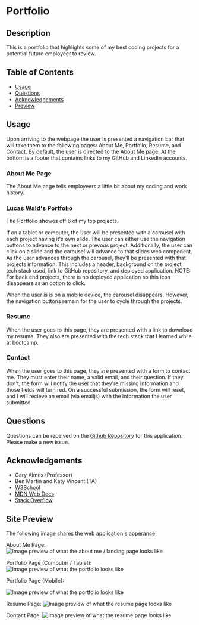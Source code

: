 # Portfolio

## Description
This is a portfolio that highlights some of my best coding projects for a potential future employeer to review.

## Table of Contents
- [Usage](#usage)
- [Questions](#questions)
- [Acknowledgements](#acknowledgements)
- [Preview](#preview)


## Usage
Upon arriving to the webpage the user is presented a navigation bar that will take them to the following pages: About Me, Portfolio, Resume, and Contact. By default, the user is directed to the About Me page. At the bottom is a footer that contains links to my GitHub and LinkedIn accounts.

### About Me Page
The About Me page tells employeers a little bit about my coding and work history.

### Lucas Wald's Portfolio
The Portfolio showes off 6 of my top projects. 

If on a tablet or computer, the user will be presented with a carousel with each project having it's own slide. The user can either use the navigation buttons to advance to the next or prevous project. Additionally, the user can click on a slide and the carousel will advance to that slides web component. As the user advances through the carousel, they'll be presented with that projects information. This includes a header, background on the project, tech stack used, link to GitHub repository, and deployed application. NOTE: For back end projects, there is no deployed application so this icon disappears as an option to click.

When the user is is on a mobile device, the carousel disappears. However, the navigation buttons remain for the user to cycle through the projects.

### Resume
When the user goes to this page, they are presented with a link to download my resume. They also are presented with the tech stack that I learned while at bootcamp.

### Contact
When the user goes to this page, they are presented with a form to contact me. They must enter their name, a valid email, and their question. If they don't, the form will notify the user that they're missing information and those fields will turn red. On a successful submission, the form will reset, and I will recieve an email (via emailjs) with the information the user submitted.


## Questions
Questions can be received on the [Github Repository](https://github.com/Wald14/lucas_wald_portfolio) for this application. Please make a new issue.


## Acknowledgements
- Gary Almes (Professor)
- Ben Martin and Katy Vincent (TA)
- [W3School](https://www.w3schools.com/)
- [MDN Web Docs](https://developer.mozilla.org/)
- [Stack Overflow](https://stackoverflow.com)


## Site Preview
The following image shares the web application's apperance:
<br>

About Me Page:
![Image preview of what the about me / landing page looks like](public/assets/images/about_me_page.jpeg)

Portfolio Page (Computer / Tablet):
![Image preview of what the portfolio looks like](public/assets/images/portfolio_page.jpeg)


Portfolio Page (Mobile):

![Image preview of what the portfolio looks like](public/assets/images/portfolio_page_mobile.jpeg)

Resume Page:
![Image preview of what the resume page looks like](public/assets/images/resume_page.jpeg)

Contact Page:
![Image preview of what the resume page looks like](public/assets/images/contact_page.jpeg)